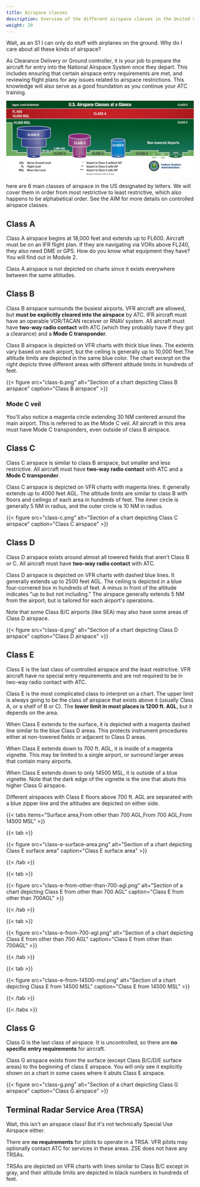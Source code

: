 ```yaml
---
title: Airspace classes
description: Overview of the different airspace classes in the United States.
weight: 20
---
```


Wait, as an S1 I can only do stuff with airplanes on the ground. Why do I care about all these kinds of airspace?

As Clearance Delivery or Ground controller, it is your job to prepare the aircraft for entry into the National Airspace System once they depart. This includes ensuring that certain airspace entry requirements are met, and reviewing flight plans for any issues related to airspace restrictions. This knowledge will also serve as a good foundation as you continue your ATC training.

![Diagram illustrating the airspace classes in the United States](airspace-classes.png)

here are 6 main classes of airspace in the US designated by letters. We will cover them in order from most restrictive to least restrictive, which also happens to be alphabetical order. See the AIM for more details on controlled airspace classes.

## Class A

Class A airspace begins at 18,000 feet and extends up to FL600. Aircraft must be on an IFR flight plan. If they are navigating via VORs above FL240, they also need DME or GPS. How do you know what equipment they have? You will find out in Module 2.

Class A airspace is not depicted on charts since it exists everywhere between the same altitudes.

## Class B

Class B airspace surrounds the busiest airports. VFR aircraft are allowed, but **must be explicitly cleared into the airspace** by ATC. IFR aircraft must have an operable VOR/TACAN receiver or RNAV system. All aircraft must have **two-way radio contact** with ATC (which they probably have if they got a clearance) and a **Mode C transponder**.

Class B airspace is depicted on VFR charts with thick blue lines. The extents vary based on each airport, but the ceiling is generally up to 10,000 feet.The altitude limits are depicted in the same blue color. The chart excerpt on the right depicts three different areas with different altitude limits in hundreds of feet.

{{< figure src="class-b.png" alt="Section of a chart depicting Class B airspace" caption="Class B airspace" >}}

### Mode C veil

You'll also notice a magenta circle extending 30 NM centered around the main airport. This is referred to as the Mode C veil. All aircraft in this area must have Mode C transponders, even outside of class B airspace.

## Class C

Class C airspace is similar to class B airspace, but smaller and less restrictive. All aircraft must have **two-way radio contact** with ATC and a **Mode C transponder**.

Class C airspace is depicted on VFR charts with magenta lines. It generally extends up to 4000 feet AGL. The altitude limits are similar to class B with floors and ceilings of each area in hundreds of feet. The inner circle is generally 5 NM in radius, and the outer circle is 10 NM in radius.

{{< figure src="class-c.png" alt="Section of a chart depicting Class C airspace" caption="Class C airspace" >}}

## Class D

Class D airspace exists around almost all towered fields that aren't Class B or C. All aircraft must have **two-way radio contact** with ATC.

Class D airspace is depicted on VFR charts with dashed blue lines. It generally extends up to 2500 feet AGL. The ceiling is depicted in a blue four-cornered box in hundreds of feet. A minus in front of the altitude indicates "up to but not including." The airspace generally extends 5 NM from the airport, but is tailored for each airport's operations.

Note that some Class B/C airports (like SEA) may also have some areas of Class D airspace.

{{< figure src="class-d.png" alt="Section of a chart depicting Class D airspace" caption="Class D airspace" >}}

## Class E

Class E is the last class of controlled airspace and the least restrictive. VFR aircraft have no special entry requirements and are not required to be in two-way radio contact with ATC.

Class E is the most complicated class to interpret on a chart. The upper limit is always going to be the class of airspace that exists above it (usually Class A, or a shelf of B or C). The **lower limit in most places is 1200 ft. AGL**, but it depends on the area.

When Class E extends to the surface, it is depicted with a magenta dashed line similar to the blue Class D areas. This protects instrument procedures either at non-towered fields or adjacent to Class D areas.

When Class E extends down to 700 ft. AGL, it is inside of a magenta vignette. This may be limited to a single airport, or surround larger areas that contain many airports.

When Class E extends down to only 14500 MSL, it is outside of a blue vignette. Note that the dark edge of the vignette is the one that abuts this higher Class G airspace.

Different airspaces with Class E floors above 700 ft. AGL are separated with a blue zipper line and the altitudes are depicted on either side.

{{< tabs items="Surface area,From other than 700 AGL,From 700 AGL,From 14500 MSL" >}}

{{< tab >}}

{{< figure src="class-e-surface-area.png" alt="Section of a chart depicting Class E surface area" caption="Class E surface area" >}}

{{< /tab >}}

{{< tab >}}

{{< figure src="class-e-from-other-than-700-agl.png" alt="Section of a chart depicting Class E from other than 700 AGL" caption="Class E from other than 700AGL" >}}

{{< /tab >}}

{{< tab >}}

{{< figure src="class-e-from-700-agl.png" alt="Section of a chart depicting Class E from other than 700 AGL" caption="Class E from other than 700AGL" >}}

{{< /tab >}}

{{< tab >}}

{{< figure src="class-e-from-14500-msl.png" alt="Section of a chart depicting Class E from 14500 MSL" caption="Class E from 14500 MSL" >}}

{{< /tab >}}

{{< /tabs >}}

## Class G

Class G is the last class of airspace. It is uncontrolled, so there are **no specific entry requirements** for aircraft.

Class G airspace exists from the surface (except Class B/C/D/E surface areas) to the beginning of class E airspace. You will only see it explicitly shown on a chart in some cases where it abuts Class E airspace.

{{< figure src="class-g.png" alt="Section of a chart depicting Class G airspace" caption="Class G airspace" >}}

## Terminal Radar Service Area (TRSA)

Wait, this isn't an airspace class! But it's not technically Special Use Airspace either.

There are **no requirements** for pilots to operate in a TRSA. VFR pilots may optionally contact ATC for services in these areas. ZSE does not have any TRSAs.

TRSAs are depicted on VFR charts with lines similar to Class B/C except in gray, and their altitude limits are depicted in black numbers in hundreds of feet.
